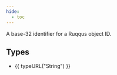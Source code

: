 ```yaml
---
hide:
  - toc
---
```


A base-32 identifier for a Ruqqus object ID.

## Types

- {{ typeURL("String") }}